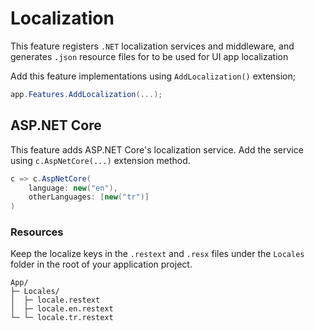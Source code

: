 # Localization

This feature registers `.NET` localization services and middleware, and 
generates `.json` resource files for to be used for UI app localization

Add this feature implementations using `AddLocalization()` extension;

```csharp
app.Features.AddLocalization(...);
```

## ASP.NET Core

This feature adds ASP.NET Core's localization service. Add the service using
`c.AspNetCore(...)` extension method.

```csharp
c => c.AspNetCore(
    language: new("en"),
    otherLanguages: [new("tr")]
)
```

### Resources

Keep the localize keys in the `.restext` and `.resx` files under the `Locales`
folder in the root of your application project.

```
App/
├─ Locales/
│  ├─ locale.restext
│  ├─ locale.en.restext
└─ └─ locale.tr.restext
```
